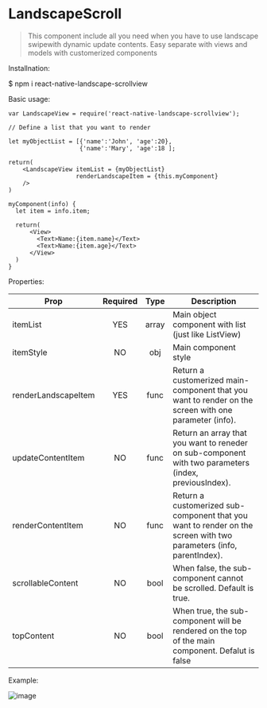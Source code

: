 # LandscapeScroll

>This component include all you need when you have to use landscape swipewith dynamic update contents.
Easy separate with views and models with customerized components

Installnation:

$ npm i react-native-landscape-scrollview

Basic usage:

    var LandscapeView = require('react-native-landscape-scrollview');

    // Define a list that you want to render

    let myObjectList = [{'name':'John', 'age':20},
                        {'name':'Mary', 'age':18 ];
                    
    return(
        <LandscapeView itemList = {myObjectList}
                       renderLandscapeItem = {this.myComponent}
        />
    )

    myComponent(info) {
      let item = info.item;
    
      return(
          <View>
            <Text>Name:{item.name}</Text>
            <Text>Name:{item.age}</Text>
          </View>
      )
    }
    
 
 Properties:
 
 <table>
    <thead>
        <tr>
            <th>Prop</td>
            <th>Required</td>
            <th>Type</td>
            <th>Description</td>
        </tr>
    </thead>
    <tbody>
    <tr>
        <td>itemList</td>
        <td align="center">YES</td>
        <td align="center">array</td>
        <td align="left">Main object component with list (just like ListView)</td>
    </tr>
    <tr>
        <td>itemStyle</td>
        <td align="center">NO</td>
        <td align="center">obj</td>
        <td align="left">Main component style</td>
    </tr>
    <tr>
        <td>renderLandscapeItem</td>
        <td align="center">YES</td>
        <td align="center">func</td>
        <td align="left">Return a customerized main-component that you want to render on the screen with one parameter (info).</td>
    </tr>
    <tr>
        <td>updateContentItem</td>
        <td align="center">NO</td>
        <td align="center">func</td>
        <td align="left">Return an array that you want to reneder on sub-component with two parameters (index, previousIndex).</td>
    </tr>
    <tr>
        <td>renderContentItem</td>
        <td align="center">NO</td>
        <td align="center">func</td>
        <td align="left">Return a customerized sub-component that you want to render on the screen with two parameters (info, parentIndex).</td>
    </tr>
    <tr>
        <td>scrollableContent</td>
        <td align="center">NO</td>
        <td align="center">bool</td>
        <td align="left">When false, the sub-component cannot be scrolled. Default is true.</td>
    </tr>
    <tr>
        <td>topContent</td>
        <td align="center">NO</td>
        <td align="center">bool</td>
        <td align="left">When true, the sub-component will be rendered on the top of the main component. Defalut is false</td>
    </tr>
    </tbody>
</table>


Example:

![image](https://github.com/EasonLex/LandscapeScroll/blob/master/DEMO.gif)
